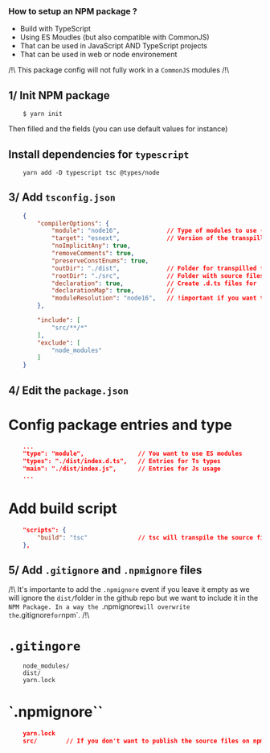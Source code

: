 ### How to setup an NPM package ?

- Build with TypeScript
- Using ES Moudles (but also compatible with CommonJS)
- That can be used in JavaScript AND TypeScript projects
- That can be used in web or node environement

/!\ This package config will not fully  work in a `CommonJS` modules /!\

## 1/ Init NPM package

```shell
    $ yarn init
```
Then filled and the fields (you can use default values for instance)

## Install dependencies for `typescript` 

```shell
    yarn add -D typescript tsc @types/node
```

## 3/ Add `tsconfig.json`

```json
    {
        "compilerOptions": {
            "module": "node16",             // Type of modules to use (also see moduleResolution)
            "target": "esnext",             // Version of the transpilled JS
            "noImplicitAny": true,
            "removeComments": true,
            "preserveConstEnums": true,
            "outDir": "./dist",             // Folder for transpilled files (.js and .d.ts)
            "rootDir": "./src",             // Folder with source files
            "declaration": true,            // Create .d.ts files for 'types'
            "declarationMap": true,         // 
            "moduleResolution": "node16",   // !important if you want to be able to use JS out with ES     modules
        },

        "include": [
            "src/**/*"
        ],
        "exclude": [
            "node_modules"
        ]
    }
```

## 4/ Edit the `package.json`

# Config package entries and type

```json
    ...
    "type": "module",               // You want to use ES modules
    "types": "./dist/index.d.ts",   // Entries for Ts types
    "main": "./dist/index.js",      // Entries for Js usage
    ...
```

# Add build script

```json
    "scripts": {
        "build": "tsc"              // tsc will transpile the source files into .js and .d.ts files
    },
```

## 5/ Add `.gitignore` and `.npmignore` files

/!\ It's importante to add the `.npmignore` event if you leave it empty as we will ignore the `dist/`folder in the github repo but we want to include it in the `NPM Package. In a way the `.npmignore` will overwrite the `.gitignore` for `npm`. /!\

# `.gitingore`

```
    node_modules/
    dist/
    yarn.lock
```

# `.npmignore``

```json
    yarn.lock
    src/        // If you don't want to publish the source files on npm
```